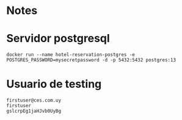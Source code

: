# Notes

# Servidor postgresql

```
docker run --name hotel-reservation-postgres -e POSTGRES_PASSWORD=mysecretpassword -d -p 5432:5432 postgres:13
```

# Usuario de testing

```
firstuser@ces.com.uy
firstuser
gslcrpEg1jaHJvb0UyBg
```
